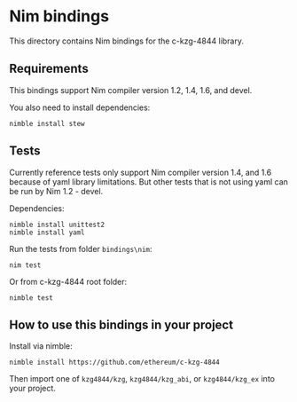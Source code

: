 # Nim bindings

This directory contains Nim bindings for the c-kzg-4844 library.

## Requirements

This bindings support Nim compiler version 1.2, 1.4, 1.6, and devel.

You also need to install dependencies:

```
nimble install stew
```

## Tests

Currently reference tests only support Nim compiler version 1.4, and 1.6 because of yaml library limitations.
But other tests that is not using yaml can be run by Nim 1.2 - devel.

Dependencies:

```
nimble install unittest2
nimble install yaml
```

Run the tests from folder `bindings\nim`:

```
nim test
```

Or from c-kzg-4844 root folder:

```
nimble test
```

## How to use this bindings in your project

Install via nimble:

```
nimble install https://github.com/ethereum/c-kzg-4844
```

Then import one of `kzg4844/kzg`, `kzg4844/kzg_abi`, or `kzg4844/kzg_ex` into your project.
